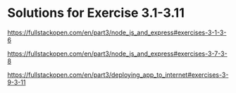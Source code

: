 # Solutions for Exercise 3.1-3.11
https://fullstackopen.com/en/part3/node_js_and_express#exercises-3-1-3-6

https://fullstackopen.com/en/part3/node_js_and_express#exercises-3-7-3-8

https://fullstackopen.com/en/part3/deploying_app_to_internet#exercises-3-9-3-11
